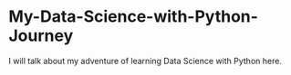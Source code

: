 # My-Data-Science-with-Python-Journey
I will talk about my adventure of learning Data Science with Python here.

